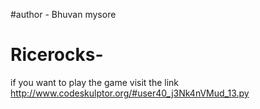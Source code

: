 #author - Bhuvan mysore 
# Ricerocks-
if you want to play the game visit the link
http://www.codeskulptor.org/#user40_j3Nk4nVMud_13.py
